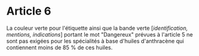 # Article 6

La couleur verte pour l'étiquette ainsi que la bande verte [*identification, mentions, indications*] portant le mot "Dangereux" prévues à l'article 5 ne sont pas exigées pour les spécialités à base d'huiles d'anthracène qui contiennent moins de 85 % de ces huiles.

